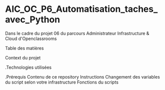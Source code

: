 # AIC_OC_P6_Automatisation_taches_avec_Python

Dans le cadre du projet 06 du parcours Administrateur Infrastructure & Cloud d'Openclassrooms

Table des matières

Context du projet

.Technologies utilisées

.Prérequis
Contenu de ce repository
Instructions
Changement des variables du script selon votre infrastructure
Fonctions du scripts
